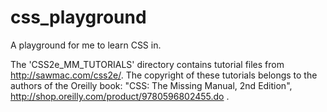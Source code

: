 css_playground
==============

A playground for me to learn CSS in.

The 'CSS2e_MM_TUTORIALS' directory contains tutorial files from http://sawmac.com/css2e/.  The copyright of these tutorials belongs to the authors of the Oreilly book: "CSS: The Missing Manual, 2nd Edition", http://shop.oreilly.com/product/9780596802455.do .